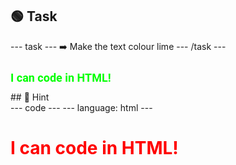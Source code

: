 <h2 class="c-project-heading--task">🟢 Task</h2>
--- task ---
➡️ Make the text colour lime
--- /task ---

<h1 style="color: lime; 
          font-size: 18px; 
          font-family: Roboto;">
    I can code in HTML!
</h1>

<div class="c-project-callout c-project-callout--tip">
## 👀 Hint 

<div class="c-project-code">
--- code ---
---
language: html
---
<h1 style="color: red; 

--- /code ---
</div>

<h1 style="color: red; 
          font-size: 18px; 
          font-family: Roboto;">
    I can code in HTML!
</h1>
